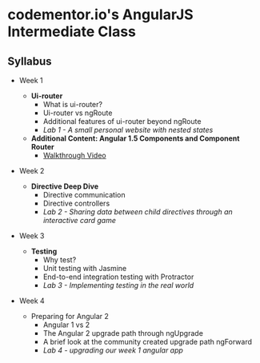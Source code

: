 # codementor.io's AngularJS Intermediate Class

Syllabus
---------

* Week 1
  * **Ui-router**
    * What is ui-router?
    * Ui-router vs ngRoute
    * Additional features of ui-router beyond ngRoute
    * *Lab 1 - A small personal website with nested states*
  * **Additional Content: Angular 1.5 Components and Component Router**
    * [Walkthrough Video](https://vimeo.com/167970496)

* Week 2
  * **Directive Deep Dive**
    * Directive communication
    * Directive controllers
    * *Lab 2 - Sharing data between child directives through an interactive card game*

* Week 3
  * **Testing**
    * Why test?
    * Unit testing with Jasmine
    * End-to-end integration testing with Protractor
    * *Lab 3 - Implementing testing in the real world*

* Week 4
  * Preparing for Angular 2
    * Angular 1 vs 2
    * The Angular 2 upgrade path through ngUpgrade
    * A brief look at the community created upgrade path ngForward
    * *Lab 4 - upgrading our week 1 angular app*
